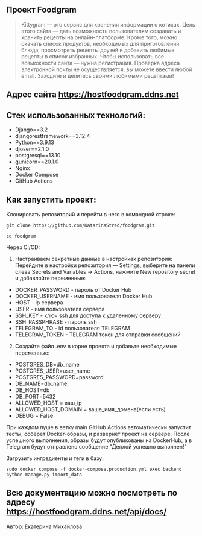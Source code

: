 ## Проект Foodgram

> Kittygram — это сервис для хранения информации о котиках.
> Цель этого сайта — дать возможность пользователям создавать и хранить рецепты на онлайн-платформе. Кроме того, можно скачать список продуктов, необходимых для приготовления блюда, просмотреть рецепты друзей и добавить любимые рецепты в список избранных.
> Чтобы использовать все возможности сайта — нужна регистрация. Проверка адреса электронной почты не осуществляется, вы можете ввести любой email.
> Заходите и делитесь своими любимыми рецептами!

## Адрес сайта https://hostfoodgram.ddns.net

## Стек использованных технологий:
* Django==3.2
* djangorestframework==3.12.4
* Python==3.9.13
* djoser==2.1.0
* postgresql==13.10
* gunicorn==20.1.0
* Nginx
* Docker Compose
* GitHub Actions

## Как запустить проект:

Клонировать репозиторий и перейти в него в командной строке:

```
git clone https://github.com/KatarinaStred/foodgram.git
```

```
cd foodgram
```

Через CI/CD:

1. Настраиваем секретные данные в настройках репозитория:
Перейдите в настройки репозитория — Settings, выберите на панели слева Secrets and Variables → Actions, нажмите New repository secret и добавляйте переменные:
* DOCKER_PASSWORD - пароль от Docker Hub
* DOCKER_USERNAME - имя пользователя Docker Hub
* HOST - ip сервера
* USER - имя пользователя сервера
* SSH_KEY - ключ ssh для доступа к удаленному серверу
* SSH_PASSPHRASE - пароль ssh
* TELEGRAM_TO - id пользователя TELEGRAM
* TELEGRAM_TOKEN - TELEGRAM токен для отправки сообщений

2. Создайте файл .env в корне проекта и добавьте необходимые переменные:
* POSTGRES_DB=db_name
* POSTGRES_USER=user_name
* POSTGRES_PASSWORD=password
* DB_NAME=db_name
* DB_HOST=db
* DB_PORT=5432
* ALLOWED_HOST = ваш_ip
* ALLOWED_HOST_DOMAIN = ваше_имя_домена(если есть)
* DEBUG = False

При каждом пуше в ветку main GitHub Actions автоматически запустит тесты, соберет Docker-образы, и развернёт проект на сервере.
После успешного выполнения, образы будут опубликованы на DockerHub, а в Telegram будут отправлено сообщение "Деплой успешно выполнен!"

Загрузить ингредиенты и теги в базу:
```
sudo docker compose -f docker-compose.production.yml exec backend python manage.py import_data
```

## Всю документацию можно посмотреть по адресу https://hostfoodgram.ddns.net/api/docs/

Автор: Екатерина Михайлова